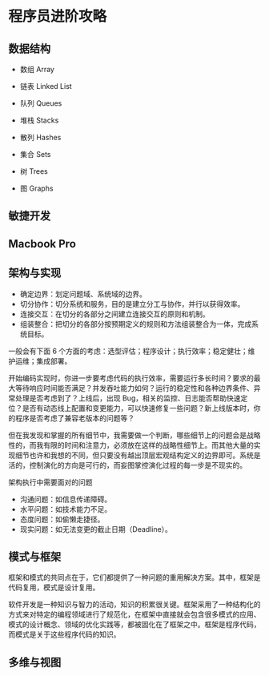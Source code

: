 # 程序员进阶攻略

## 数据结构

* 数组 Array
* 链表 Linked List
* 队列 Queues
* 堆栈 Stacks
* 散列 Hashes
* 集合 Sets

* 树 Trees
* 图 Graphs

## 敏捷开发

## Macbook Pro

## 架构与实现

* 确定边界：划定问题域、系统域的边界。
* 切分协作：切分系统和服务，目的是建立分工与协作，并行以获得效率。
* 连接交互：在切分的各部分之间建立连接交互的原则和机制。
* 组装整合：把切分的各部分按预期定义的规则和方法组装整合为一体，完成系统目标。

一般会有下面 6 个方面的考虑：选型评估；程序设计；执行效率；稳定健壮；维护运维；集成部署。

开始编码实现时，你进一步要考虑代码的执行效率，需要运行多长时间？要求的最大等待响应时间能否满足？并发吞吐能力如何？运行的稳定性和各种边界条件、异常处理是否考虑到了？上线后，出现 Bug，相关的监控、日志能否帮助快速定位？是否有动态线上配置和变更能力，可以快速修复一些问题？新上线版本时，你的程序是否考虑了兼容老版本的问题等？

但在我发现和掌握的所有细节中，我需要做一个判断，哪些细节上的问题会是战略性的，而我有限的时间和注意力，必须放在这样的战略性细节上。而其他大量的实现细节也许和我想的不同，但只要没有越出顶层宏观结构定义的边界即可。系统是活的，控制演化的方向是可行的，而妄图掌控演化过程的每一步是不现实的。

架构执行中需要面对的问题
* 沟通问题：如信息传递障碍。
* 水平问题：如技术能力不足。
* 态度问题：如偷懒走捷径。
* 现实问题：如无法变更的截止日期（Deadline）。

## 模式与框架

框架和模式的共同点在于，它们都提供了一种问题的重用解决方案。其中，框架是代码复用，模式是设计复用。

软件开发是一种知识与智力的活动，知识的积累很关键。框架采用了一种结构化的方式来对特定的编程领域进行了规范化，在框架中直接就会包含很多模式的应用、模式的设计概念、领域的优化实践等，都被固化在了框架之中。框架是程序代码，而模式是关于这些程序代码的知识。

## 多维与视图

